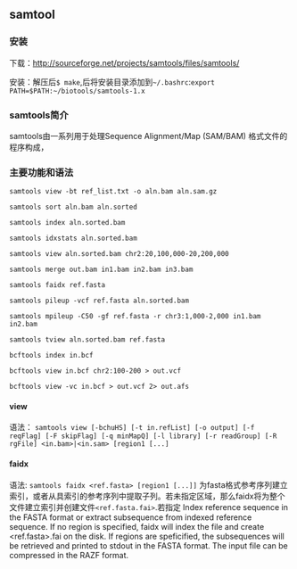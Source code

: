 
## samtool

### 安装
下载：http://sourceforge.net/projects/samtools/files/samtools/

安装：解压后`$ make`,后将安装目录添加到`~/.bashrc`:`export PATH=$PATH:~/biotools/samtools-1.x`

### samtools简介
samtools由一系列用于处理Sequence Alignment/Map (SAM/BAM) 格式文件的程序构成，


### 主要功能和语法
```
samtools view -bt ref_list.txt -o aln.bam aln.sam.gz

samtools sort aln.bam aln.sorted

samtools index aln.sorted.bam

samtools idxstats aln.sorted.bam

samtools view aln.sorted.bam chr2:20,100,000-20,200,000

samtools merge out.bam in1.bam in2.bam in3.bam

samtools faidx ref.fasta

samtools pileup -vcf ref.fasta aln.sorted.bam

samtools mpileup -C50 -gf ref.fasta -r chr3:1,000-2,000 in1.bam in2.bam

samtools tview aln.sorted.bam ref.fasta

bcftools index in.bcf

bcftools view in.bcf chr2:100-200 > out.vcf

bcftools view -vc in.bcf > out.vcf 2> out.afs
```

#### view
语法：
`samtools view [-bchuHS] [-t in.refList] [-o output] [-f reqFlag] [-F skipFlag] [-q minMapQ] [-l library] [-r readGroup] [-R rgFile] <in.bam>|<in.sam> [region1 [...]`



#### faidx
语法:
`samtools faidx <ref.fasta> [region1 [...]]`
为fasta格式参考序列建立索引，或者从具索引的参考序列中提取子列。若未指定区域，那么faidx将为整个文件建立索引并创建文件`<ref.fasta.fai>`.若指定
Index reference sequence in the FASTA format or extract subsequence from indexed reference sequence. If no region is specified, faidx will index the file and create <ref.fasta>.fai on the disk. If regions are speficified, the subsequences will be retrieved and printed to stdout in the FASTA format. The input file can be compressed in the RAZF format.



